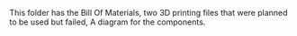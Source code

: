 This folder has the Bill Of Materials, two 3D printing files that were planned to be used but failed, A diagram for the components. 
